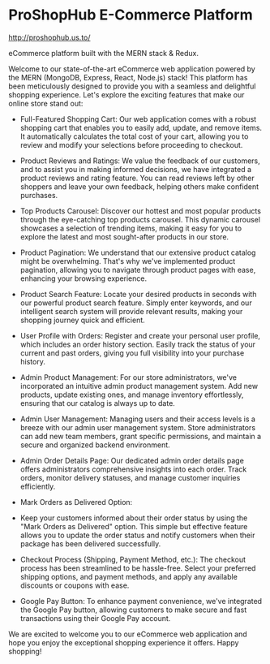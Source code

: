 # ProShopHub E-Commerce Platform
http://proshophub.us.to/

eCommerce platform built with the MERN stack & Redux.

Welcome to our state-of-the-art eCommerce web application powered by the MERN (MongoDB, Express, React, Node.js) stack! This platform has been meticulously designed to provide you with a seamless and delightful shopping experience. Let's explore the exciting features that make our online store stand out:


- Full-Featured Shopping Cart:
  Our web application comes with a robust shopping cart that enables you to easily add, update, and remove items. It automatically calculates the total cost of your cart, allowing you to review and modify your selections before proceeding to checkout.

- Product Reviews and Ratings:
  We value the feedback of our customers, and to assist you in making informed decisions, we have integrated a product reviews and rating feature. You can read reviews left by other shoppers and leave your own feedback, helping others make confident purchases.

- Top Products Carousel:
  Discover our hottest and most popular products through the eye-catching top products carousel. This dynamic carousel showcases a selection of trending items, making it easy for you to explore the latest and most sought-after products in our store.

- Product Pagination:
  We understand that our extensive product catalog might be overwhelming. That's why we've implemented product pagination, allowing you to navigate through product pages with ease, enhancing your browsing experience.

- Product Search Feature:
  Locate your desired products in seconds with our powerful product search feature. Simply enter keywords, and our intelligent search system will provide relevant results, making your shopping journey quick and efficient.

- User Profile with Orders:
  Register and create your personal user profile, which includes an order history section. Easily track the status of your current and past orders, giving you full visibility into your purchase history.

- Admin Product Management:
  For our store administrators, we've incorporated an intuitive admin product management system. Add new products, update existing ones, and manage inventory effortlessly, ensuring that our catalog is always up to date.

- Admin User Management:
  Managing users and their access levels is a breeze with our admin user management system. Store administrators can add new team members, grant specific permissions, and maintain a secure and organized backend environment.

- Admin Order Details Page:
  Our dedicated admin order details page offers administrators comprehensive insights into each order. Track orders, monitor delivery statuses, and manage customer inquiries efficiently.

- Mark Orders as Delivered Option:
- Keep your customers informed about their order status by using the "Mark Orders as Delivered" option. This simple but effective feature allows you to update the order status and notify customers when their package has been delivered successfully.

- Checkout Process (Shipping, Payment Method, etc.):
  The checkout process has been streamlined to be hassle-free. Select your preferred shipping options, and payment methods, and apply any available discounts or coupons with ease.

- Google Pay Button:
  To enhance payment convenience, we've integrated the Google Pay button, allowing customers to make secure and fast transactions using their Google Pay account.

We are excited to welcome you to our eCommerce web application and hope you enjoy the exceptional shopping experience it offers. Happy shopping!
